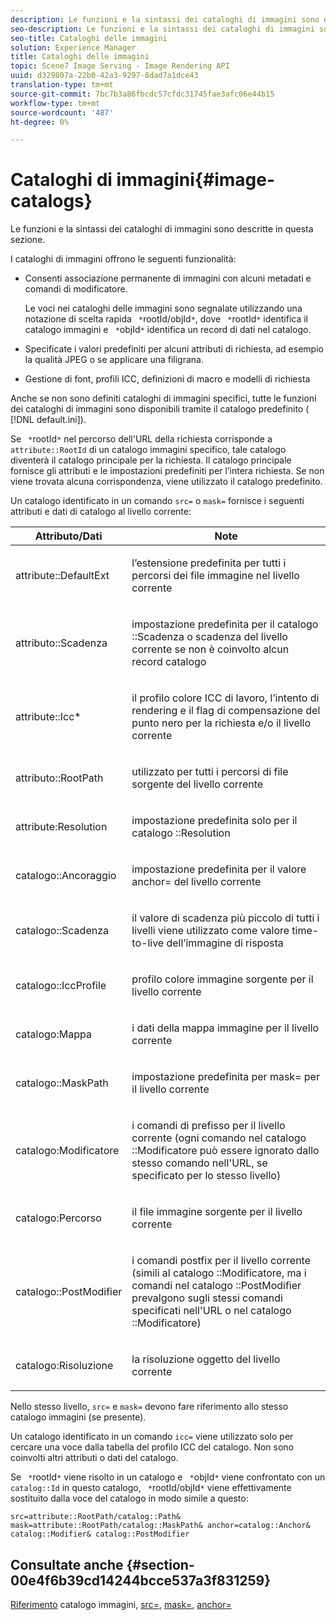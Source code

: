 ```yaml
---
description: Le funzioni e la sintassi dei cataloghi di immagini sono descritte in questa sezione.
seo-description: Le funzioni e la sintassi dei cataloghi di immagini sono descritte in questa sezione.
seo-title: Cataloghi delle immagini
solution: Experience Manager
title: Cataloghi delle immagini
topic: Scene7 Image Serving - Image Rendering API
uuid: d329807a-22b0-42a3-9297-8dad7a1dce43
translation-type: tm+mt
source-git-commit: 7bc7b3a86fbcdc57cfdc31745fae3afc06e44b15
workflow-type: tm+mt
source-wordcount: '487'
ht-degree: 0%

---
```



# Cataloghi di immagini{#image-catalogs}

Le funzioni e la sintassi dei cataloghi di immagini sono descritte in questa sezione.

I cataloghi di immagini offrono le seguenti funzionalità:

* Consenti associazione permanente di immagini con alcuni metadati e comandi di modificatore.

   Le voci nei cataloghi delle immagini sono segnalate utilizzando una notazione di scelta rapida ` *`rootId/objId`*`, dove ` *`rootId`*` identifica il catalogo immagini e ` *`objId`*` identifica un record di dati nel catalogo.
* Specificate i valori predefiniti per alcuni attributi di richiesta, ad esempio la qualità JPEG o se applicare una filigrana.
* Gestione di font, profili ICC, definizioni di macro e modelli di richiesta

Anche se non sono definiti cataloghi di immagini specifici, tutte le funzioni dei cataloghi di immagini sono disponibili tramite il catalogo predefinito ( [!DNL default.ini]).

Se ` *`rootId`*` nel percorso dell&#39;URL della richiesta corrisponde a `attribute::RootId` di un catalogo immagini specifico, tale catalogo diventerà il catalogo principale per la richiesta. Il catalogo principale fornisce gli attributi e le impostazioni predefiniti per l’intera richiesta. Se non viene trovata alcuna corrispondenza, viene utilizzato il catalogo predefinito.

Un catalogo identificato in un comando `src=` o `mask=` fornisce i seguenti attributi e dati di catalogo al livello corrente:

<table id="table_D3FA66EA5D054745900DE5A120885AA8"> 
 <thead> 
  <tr> 
   <th class="entry"> <b> Attributo/Dati</b> </th> 
   <th class="entry"> <b> Note</b> </th> 
  </tr> 
 </thead>
 <tbody> 
  <tr> 
   <td> <p> <span class="codeph"> attribute::DefaultExt</span> </p> </td> 
   <td> <p> l’estensione predefinita per tutti i percorsi dei file immagine nel livello corrente </p> </td> 
  </tr> 
  <tr> 
   <td> <p> <span class="codeph"> attributo::Scadenza</span> </p> </td> 
   <td> <p> impostazione predefinita per il catalogo <span class="codeph">::Scadenza</span> o scadenza del livello corrente se non è coinvolto alcun record catalogo </p> </td> 
  </tr> 
  <tr> 
   <td> <p> <span class="codeph"> attribute::Icc*</span> </p> </td> 
   <td> <p> il profilo colore ICC di lavoro, l’intento di rendering e il flag di compensazione del punto nero per la richiesta e/o il livello corrente </p> </td> 
  </tr> 
  <tr> 
   <td> <p> <span class="codeph"> attributo::RootPath</span> </p> </td> 
   <td> <p> utilizzato per tutti i percorsi di file sorgente del livello corrente </p> </td> 
  </tr> 
  <tr> 
   <td> <p> <span class="codeph"> attribute:Resolution</span> </p> </td> 
   <td> <p> impostazione predefinita solo per il catalogo <span class="codeph">::Resolution</span> </p> </td> 
  </tr> 
  <tr> 
   <td> <p> <span class="codeph"> catalogo::Ancoraggio</span> </p> </td> 
   <td> <p> impostazione predefinita per il valore <span class="codeph"> anchor=</span> del livello corrente </p> </td> 
  </tr> 
  <tr> 
   <td> <p> <span class="codeph"> catalogo::Scadenza</span> </p> </td> 
   <td> <p> il valore di scadenza più piccolo di tutti i livelli viene utilizzato come valore time-to-live dell’immagine di risposta </p> </td> 
  </tr> 
  <tr> 
   <td> <p> <span class="codeph"> catalogo::IccProfile</span> </p> </td> 
   <td> <p> profilo colore immagine sorgente per il livello corrente </p> </td> 
  </tr> 
  <tr> 
   <td> <p> <span class="codeph"> catalogo:Mappa</span> </p> </td> 
   <td> <p> i dati della mappa immagine per il livello corrente </p> </td> 
  </tr> 
  <tr> 
   <td> <p> <span class="codeph"> catalogo::MaskPath</span> </p> </td> 
   <td> <p> impostazione predefinita per <span class="codeph"> mask=</span> per il livello corrente </p> </td> 
  </tr> 
  <tr> 
   <td> <p> <span class="codeph"> catalogo:Modificatore</span> </p> </td> 
   <td> <p> i comandi di prefisso per il livello corrente (ogni comando nel catalogo <span class="codeph">::Modificatore</span> può essere ignorato dallo stesso comando nell'URL, se specificato per lo stesso livello) </p> </td> 
  </tr> 
  <tr> 
   <td> <p> <span class="codeph"> catalogo:Percorso</span> </p> </td> 
   <td> <p> il file immagine sorgente per il livello corrente </p> </td> 
  </tr> 
  <tr> 
   <td> <p> <span class="codeph"> catalogo::PostModifier</span> </p> </td> 
   <td> <p> i comandi postfix per il livello corrente (simili al catalogo <span class="codeph">::Modificatore</span>, ma i comandi nel catalogo <span class="codeph">::PostModifier</span> prevalgono sugli stessi comandi specificati nell'URL o nel catalogo <span class="codeph">::Modificatore</span>) </p> </td> 
  </tr> 
  <tr> 
   <td> <p> <span class="codeph"> catalogo:Risoluzione</span> </p> </td> 
   <td> <p> la risoluzione oggetto del livello corrente </p> </td> 
  </tr> 
 </tbody> 
</table>

Nello stesso livello, `src=` e `mask=` devono fare riferimento allo stesso catalogo immagini (se presente).

Un catalogo identificato in un comando `icc=` viene utilizzato solo per cercare una voce dalla tabella del profilo ICC del catalogo. Non sono coinvolti altri attributi o dati del catalogo.

Se ` *`rootId`*` viene risolto in un catalogo e ` *`objId`*` viene confrontato con un `catalog::Id` in questo catalogo, ` *`rootId/objId`*` viene effettivamente sostituito dalla voce del catalogo in modo simile a questo:

`src=attribute::RootPath/catalog::Path& mask=attribute::RootPath/catalog::MaskPath& anchor=catalog::Anchor& catalog::Modifier& catalog::PostModifier`

## Consultate anche {#section-00e4f6b39cd14244bcce537a3f831259}

[Riferimento](../../../../../is-api/image-catalog/image-serving-api-ref/c-image-catalog-reference/c-overview/c-overview.md#concept-9ce2b6a133de45f783e95cabc5810ac3) catalogo immagini,  [src=](../../../../../is-api/http-ref/image-serving-api-ref/c-http-protocol-reference/c-command-reference/r-src.md#reference-f6506637778c4c69bf106a7924a91ab1),  [mask=](../../../../../is-api/http-ref/image-serving-api-ref/c-http-protocol-reference/c-command-reference/r-mask.md#reference-922254e027404fb890b850e2723ee06e),  [anchor=](../../../../../is-api/http-ref/image-serving-api-ref/c-http-protocol-reference/c-command-reference/r-anchor.md#reference-6661e548ab284b82828d8d94c8ddeb7c)
